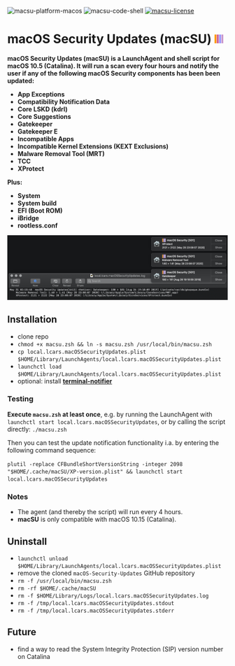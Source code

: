 ![macsu-platform-macos](https://img.shields.io/badge/platform-macOS-lightgrey.svg)
![macsu-code-shell](https://img.shields.io/badge/code-shell-yellow.svg)
[![macsu-license](http://img.shields.io/badge/license-MIT+-blue.svg)](https://github.com/JayBrown/macOS-Security-Updates/blob/master/LICENSE)

# macOS Security Updates (macSU) <img src="https://github.com/JayBrown/macOS-Security-Updates/blob/master/img/jb-img.png" height="20px"/>

**macOS Security Updates (macSU) is a LaunchAgent and shell script for macOS 10.5 (Catalina). It will run a scan every four hours and notify the user if any of the following macOS Security components has been been updated:**
* **App Exceptions**
* **Compatibility Notification Data**
* **Core LSKD (kdrl)**
* **Core Suggestions**
* **Gatekeeper**
* **Gatekeeper E**
* **Incompatible Apps**
* **Incompatible Kernel Extensions (KEXT Exclusions)**
* **Malware Removal Tool (MRT)**
* **TCC**
* **XProtect**

**Plus:**
* **System**
* **System build**
* **EFI (Boot ROM)**
* **iBridge**
* **rootless.conf**

![screengrab](https://github.com/JayBrown/macOS-Security-Updates/blob/master/img/screengrab.jpg)

## Installation
* clone repo
* `chmod +x macsu.zsh && ln -s macsu.zsh /usr/local/bin/macsu.zsh`
* `cp local.lcars.macOSSecurityUpdates.plist $HOME/Library/LaunchAgents/local.lcars.macOSSecurityUpdates.plist`
* `launchctl load $HOME/Library/LaunchAgents/local.lcars.macOSSecurityUpdates.plist`
* optional: install **[terminal-notifier](https://github.com/julienXX/terminal-notifier)**

### Testing
**Execute `macsu.zsh` at least once**, e.g. by running the LaunchAgent with `launchctl start local.lcars.macOSSecurityUpdates`, or by calling the script directly: `./macsu.zsh`

Then you can test the update notification functionality i.a. by entering the following command sequence:

`plutil -replace CFBundleShortVersionString -integer 2098 "$HOME/.cache/macSU/XP-version.plist" && launchctl start local.lcars.macOSSecurityUpdates`

### Notes
* The agent (and thereby the script) will run every 4 hours.
* **macSU** is only compatible with macOS 10.15 (Catalina).

## Uninstall
* `launchctl unload $HOME/Library/LaunchAgents/local.lcars.macOSSecurityUpdates.plist`
* remove the cloned `macOS-Security-Updates` GitHub repository
* `rm -f /usr/local/bin/macsu.zsh`
* `rm -rf $HOME/.cache/macSU`
* `rm -f $HOME/Library/Logs/local.lcars.macOSSecurityUpdates.log`
* `rm -f /tmp/local.lcars.macOSSecurityUpdates.stdout`
* `rm -f /tmp/local.lcars.macOSSecurityUpdates.stderr`

## Future
* find a way to read the System Integrity Protection (SIP) version number on Catalina
